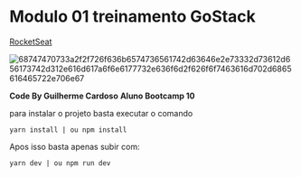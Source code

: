 # Modulo 01 treinamento GoStack
[RocketSeat](https://rocketseat.com.br/gostack)

![68747470733a2f2f726f636b6574736561742d63646e2e73332d73612d656173742d312e616d617a6f6e6177732e636f6d2f626f6f7463616d702d6865616465722e706e67](https://user-images.githubusercontent.com/15979107/73194974-ca23a200-410b-11ea-8ee0-ba34eef95435.png)


**Code By Guilherme Cardoso**
**Aluno Bootcamp 10**

para instalar o projeto basta executar o comando

`yarn install | ou npm install`

Apos isso basta apenas subir com:

 `yarn dev | ou npm run dev`